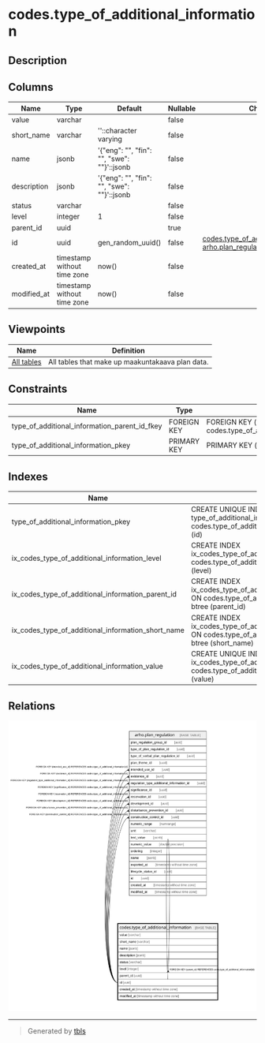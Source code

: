# codes.type_of_additional_information

## Description

## Columns

| Name | Type | Default | Nullable | Children | Parents | Comment |
| ---- | ---- | ------- | -------- | -------- | ------- | ------- |
| value | varchar |  | false |  |  |  |
| short_name | varchar | ''::character varying | false |  |  |  |
| name | jsonb | '{"eng": "", "fin": "", "swe": ""}'::jsonb | false |  |  |  |
| description | jsonb | '{"eng": "", "fin": "", "swe": ""}'::jsonb | false |  |  |  |
| status | varchar |  | false |  |  |  |
| level | integer | 1 | false |  |  |  |
| parent_id | uuid |  | true |  | [codes.type_of_additional_information](codes.type_of_additional_information.md) |  |
| id | uuid | gen_random_uuid() | false | [codes.type_of_additional_information](codes.type_of_additional_information.md) [arho.plan_regulation](arho.plan_regulation.md) |  |  |
| created_at | timestamp without time zone | now() | false |  |  |  |
| modified_at | timestamp without time zone | now() | false |  |  |  |

## Viewpoints

| Name | Definition |
| ---- | ---------- |
| [All tables](viewpoint-0.md) | All tables that make up maakuntakaava plan data. |

## Constraints

| Name | Type | Definition |
| ---- | ---- | ---------- |
| type_of_additional_information_parent_id_fkey | FOREIGN KEY | FOREIGN KEY (parent_id) REFERENCES codes.type_of_additional_information(id) |
| type_of_additional_information_pkey | PRIMARY KEY | PRIMARY KEY (id) |

## Indexes

| Name | Definition |
| ---- | ---------- |
| type_of_additional_information_pkey | CREATE UNIQUE INDEX type_of_additional_information_pkey ON codes.type_of_additional_information USING btree (id) |
| ix_codes_type_of_additional_information_level | CREATE INDEX ix_codes_type_of_additional_information_level ON codes.type_of_additional_information USING btree (level) |
| ix_codes_type_of_additional_information_parent_id | CREATE INDEX ix_codes_type_of_additional_information_parent_id ON codes.type_of_additional_information USING btree (parent_id) |
| ix_codes_type_of_additional_information_short_name | CREATE INDEX ix_codes_type_of_additional_information_short_name ON codes.type_of_additional_information USING btree (short_name) |
| ix_codes_type_of_additional_information_value | CREATE UNIQUE INDEX ix_codes_type_of_additional_information_value ON codes.type_of_additional_information USING btree (value) |

## Relations

![er](codes.type_of_additional_information.svg)

---

> Generated by [tbls](https://github.com/k1LoW/tbls)
